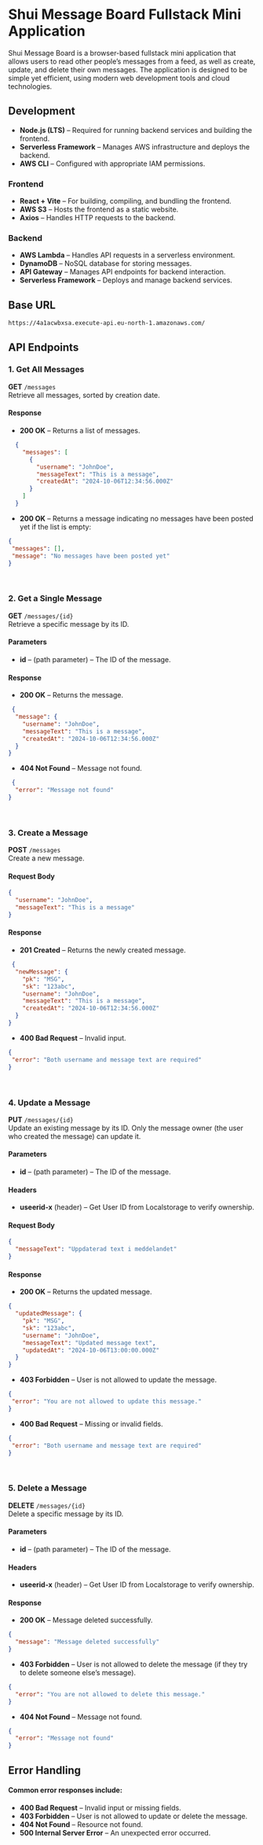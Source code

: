 # Shui Message Board Fullstack Mini Application
Shui Message Board is a browser-based fullstack mini application that allows users to read other people’s messages from a feed, as well as create, update, and delete their own messages. The application is designed to be simple yet efficient, using modern web development tools and cloud technologies.
## Development
- **Node.js (LTS)** – Required for running backend services and building the frontend.
- **Serverless Framework** – Manages AWS infrastructure and deploys the backend.
- **AWS CLI** – Configured with appropriate IAM permissions.
### Frontend
- **React + Vite** – For building, compiling, and bundling the frontend.
- **AWS S3** – Hosts the frontend as a static website.
- **Axios** – Handles HTTP requests to the backend.
### Backend
- **AWS Lambda** – Handles API requests in a serverless environment.
- **DynamoDB** – NoSQL database for storing messages.
- **API Gateway** – Manages API endpoints for backend interaction.
- **Serverless Framework** – Deploys and manage backend services.
## Base URL
`https://4a1acwbxsa.execute-api.eu-north-1.amazonaws.com/`
## API Endpoints
### 1. Get All Messages
**GET** `/messages`  
Retrieve all messages, sorted by creation date.
#### Response
- **200 OK** – Returns a list of messages.
```json
  {
    "messages": [
      {
        "username": "JohnDoe",
        "messageText": "This is a message",
        "createdAt": "2024-10-06T12:34:56.000Z"
      }
    ]
  }
```
- **200 OK** – Returns a message indicating no messages have been posted yet if the list is empty:
 ```json
{
  "messages": [],
  "message": "No messages have been posted yet"
}
```
<br>

### 2. Get a Single Message
**GET** `/messages/{id}`  
Retrieve a specific message by its ID.
#### Parameters
- **id** – (path parameter) – The ID of the message.
#### Response
- **200 OK** – Returns the message.
```json
 {
  "message": {
    "username": "JohnDoe",
    "messageText": "This is a message",
    "createdAt": "2024-10-06T12:34:56.000Z"
  }
}
```
- **404 Not Found** – Message not found.
```json
 {
  "error": "Message not found"
}
```
<br>

### 3. Create a Message
**POST** `/messages`  
Create a new message.
#### Request Body
```json
{
  "username": "JohnDoe",
  "messageText": "This is a message"
}
```
#### Response
- **201 Created** – Returns the newly created message.
```json
 {
  "newMessage": {
    "pk": "MSG",
    "sk": "123abc",
    "username": "JohnDoe",
    "messageText": "This is a message",
    "createdAt": "2024-10-06T12:34:56.000Z"
  }
}
```
- **400 Bad Request** – Invalid input.
 ```json
{
  "error": "Both username and message text are required"
}
```
<br>

### 4. Update a Message
**PUT** `/messages/{id}`  
Update an existing message by its ID. Only the message owner (the user who created the message) can update it.
#### Parameters
- **id** – (path parameter) – The ID of the message.
#### Headers
- **useerid-x** (header) – Get User ID from Localstorage to verify ownership.
#### Request Body
```json
{
  "messageText": "Uppdaterad text i meddelandet"
}
```
#### Response
- **200 OK** – Returns the updated message.
```json
{
  "updatedMessage": {
    "pk": "MSG",
    "sk": "123abc",
    "username": "JohnDoe",
    "messageText": "Updated message text",
    "updatedAt": "2024-10-06T13:00:00.000Z"
  }
}
```
- **403 Forbidden** – User is not allowed to update the message.
 ```json
{
  "error": "You are not allowed to update this message."
}
```
- **400 Bad Request** – Missing or invalid fields.
 ```json
{
  "error": "Both username and message text are required"
}
```
<br>

### 5. Delete a Message
**DELETE** `/messages/{id}`  
Delete a specific message by its ID.
#### Parameters
- **id** – (path parameter) – The ID of the message.
#### Headers
- **useerid-x** (header) – Get User ID from Localstorage to verify ownership.
#### Response
- **200 OK** – Message deleted successfully.
```json
{
  "message": "Message deleted successfully"
}
```
- **403 Forbidden** – User is not allowed to delete the message (if they try to delete someone else’s message).
```json
{
  "error": "You are not allowed to delete this message."
}
```
- **404 Not Found** – Message not found.
```json
{
  "error": "Message not found"
}
```
## Error Handling
#### Common error responses include:
- **400 Bad Request** – Invalid input or missing fields.
- **403 Forbidden** – User is not allowed to update or delete the message.
- **404 Not Found** – Resource not found.
- **500 Internal Server Error** – An unexpected error occurred.
